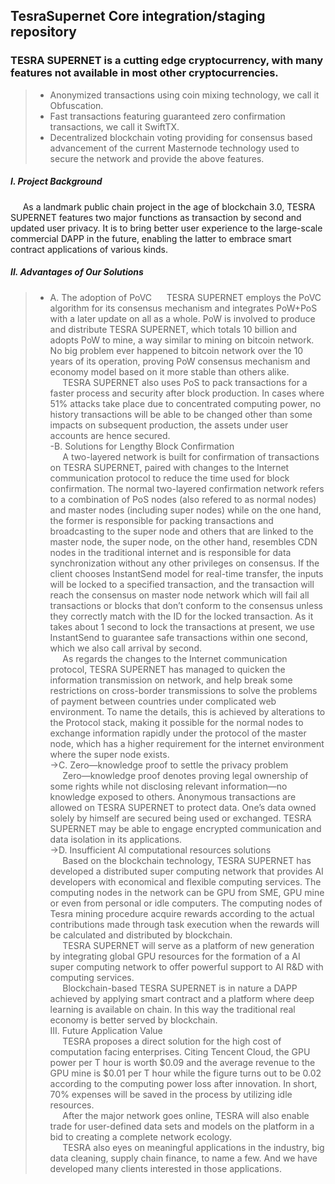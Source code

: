 ## TesraSupernet Core integration/staging repository
### TESRA SUPERNET is a cutting edge cryptocurrency, with many features not available in most other cryptocurrencies.
> - Anonymized transactions using coin mixing technology, we call it Obfuscation.
> - Fast transactions featuring guaranteed zero confirmation transactions, we call it SwiftTX.
> - Decentralized blockchain voting providing for consensus based advancement of the current Masternode technology used to secure the network and provide the above features.

##### I. Project Background<br>
&nbsp;&nbsp;&nbsp;&nbsp;  As a landmark public chain project in the age of blockchain 3.0, TESRA SUPERNET features two major functions as transaction by second and updated user privacy. It is to bring better user experience to the large-scale commercial DAPP in the future, enabling the latter to embrace smart contract applications of various kinds.<br>
##### II. Advantages of Our Solutions<br>
>- A. The adoption of PoVC
&nbsp;&nbsp;&nbsp;&nbsp;  TESRA SUPERNET employs the PoVC algorithm for its consensus mechanism and integrates PoW+PoS with a later update on all as a whole. PoW is involved to produce and distribute TESRA SUPERNET, which totals 10 billion and adopts PoW to mine, a way similar to mining on bitcoin network. No big problem ever happened to bitcoin network over the 10 years of its operation, proving PoW consensus mechanism and economy model based on it more stable than others alike.<br>
&nbsp;&nbsp;&nbsp;&nbsp;  TESRA SUPERNET also uses PoS to pack transactions for a faster process and security after block production. In cases where 51% attacks take place due to concentrated computing power, no history transactions will be able to be changed other than some impacts on subsequent production, the assets under user accounts are hence secured.<br>
>-B. Solutions for Lengthy Block Confirmation<br>
&nbsp;&nbsp;&nbsp;&nbsp;  A two-layered network is built for confirmation of transactions on TESRA SUPERNET, paired with changes to the Internet communication protocol to reduce the time used for block confirmation. The normal two-layered confirmation network refers to a combination of PoS nodes (also refered to as normal nodes) and master nodes (including super nodes) while on the one hand, the former is responsible for packing transactions and broadcasting to the super node and others that are linked to the master node, the super node, on the other hand, resembles CDN nodes in the traditional internet and is responsible for data synchronization without any other privileges on consensus. If the client chooses InstantSend model for real-time transfer, the inputs will be locked to a specified transaction, and the transaction will reach the consensus on master node network which will fail all transactions or blocks that don’t conform to the consensus unless they correctly match with the ID for the locked transaction. As it takes about 1 second to lock the transactions at present, we use InstantSend to guarantee safe transactions within one second, which we also call arrival by second.<br>
&nbsp;&nbsp;&nbsp;&nbsp;  As regards the changes to the Internet communication protocol, TESRA SUPERNET has managed to quicken the information transmission on network, and help break some restrictions on cross-border transmissions to solve the problems of payment between countries under complicated web environment. To name the details, this is achieved by alterations to the Protocol stack, making it possible for the normal nodes to exchange information rapidly under the protocol of the master node, which has a higher requirement for the internet environment where the super node exists.<br>
->C. Zero—knowledge proof to settle the privacy problem<br>
&nbsp;&nbsp;&nbsp;&nbsp;  Zero—knowledge proof denotes proving legal ownership of some rights while not disclosing relevant information—no knowledge exposed to others. Anonymous transactions are allowed on TESRA SUPERNET to protect data. One’s data owned solely by himself are secured being used or exchanged. TESRA SUPERNET may be able to engage encrypted communication and data isolation in its applications.<br>
->D. Insufficient AI computational resources solutions<br>
&nbsp;&nbsp;&nbsp;&nbsp;  Based on the blockchain technology, TESRA SUPERNET has developed a distributed super computing network that provides AI developers with economical and flexible computing services. The computing nodes in the network can be GPU from SME, GPU mine or even from personal or idle computers. The computing nodes of Tesra mining procedure acquire rewards according to the actual contributions made through task execution when the rewards will be calculated and distributed by blockchain.<br>
&nbsp;&nbsp;&nbsp;&nbsp;  TESRA SUPERNET will serve as a platform of new generation by integrating global GPU resources for the formation of a AI super computing network to offer powerful support to AI R&D with computing services.<br>
&nbsp;&nbsp;&nbsp;&nbsp;  Blockchain-based TESRA SUPERNET is in nature a DAPP achieved by applying smart contract and a platform where deep learning is available on chain. In this way the traditional real economy is better served by blockchain.<br>
III. Future Application Value<br> 
&nbsp;&nbsp;&nbsp;&nbsp;  TESRA proposes a direct solution for the high cost of computation facing enterprises. Citing Tencent Cloud, the GPU power per T hour is worth $0.09 and the average revenue to the GPU mine is $0.01 per T hour while the figure turns out to be 0.02 according to the computing power loss after innovation. In short, 70% expenses will be saved in the process by utilizing idle resources.<br>
&nbsp;&nbsp;&nbsp;&nbsp;  After the major network goes online, TESRA will also enable trade for user-defined data sets and models on the platform in a bid to creating a complete network ecology.<br>
&nbsp;&nbsp;&nbsp;&nbsp;  TESRA also eyes on meaningful applications in the industry, big data cleaning, supply chain finance, to name a few. And we have developed many clients interested in those applications.
